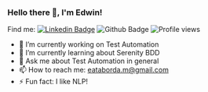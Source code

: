 ### Hello there 👋, I'm Edwin!

Find me: [![Linkedin Badge](https://img.shields.io/badge/-eatm-0072b1?style=flat&logo=Linkedin&logoColor=white&link=https://www.linkedin.com/in/eatm/)](https://www.linkedin.com/in/eatm/)
![Github Badge](https://img.shields.io/badge/-eatm-grey?style=flat&logo=github&logoColor=white&link=https://github.com/eatm/)
![Profile views](https://gpvc.arturio.dev/eatm)

- 🔭 I’m currently working on Test Automation
- 🌱 I’m currently learning about Serenity BDD
- 💬 Ask me about Test Automation in general
- 📫 How to reach me: eataborda.m@gmail.com
- ⚡ Fun fact: I like NLP!
